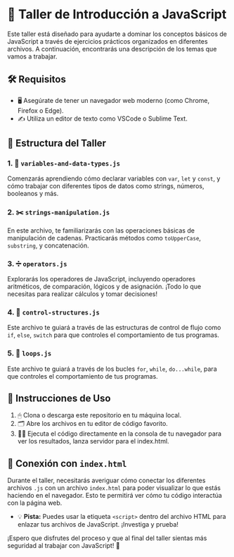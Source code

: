 # 🚀 Taller de Introducción a JavaScript
  
Este taller está diseñado para ayudarte a dominar los conceptos básicos de JavaScript a través de ejercicios prácticos organizados en diferentes archivos. A continuación, encontrarás una descripción de los temas que vamos a trabajar.

## 🛠 Requisitos
* 🖥 Asegúrate de tener un navegador web moderno (como Chrome, Firefox o Edge).
* ✍️ Utiliza un editor de texto como VSCode o Sublime Text.

## 📂 Estructura del Taller

### 1. 📝 `variables-and-data-types.js`
Comenzarás aprendiendo cómo declarar variables con `var`, `let` y `const`, y cómo trabajar con diferentes tipos de datos como strings, números, booleanos y más.

### 2. ✂️ `strings-manipulation.js`
En este archivo, te familiarizarás con las operaciones básicas de manipulación de cadenas. Practicarás métodos como `toUpperCase`, `substring`, y concatenación.

### 3. ➗ `operators.js`
Explorarás los operadores de JavaScript, incluyendo operadores aritméticos, de comparación, lógicos y de asignación. ¡Todo lo que necesitas para realizar cálculos y tomar decisiones!

### 4. 🔄 `control-structures.js`
Este archivo te guiará a través de las estructuras de control de flujo como `if`, `else`, `switch` para que controles el comportamiento de tus programas.

### 5. 🔄 `loops.js`
Este archivo te guiará a través de los bucles `for`, `while`, `do...while`, para que controles el comportamiento de tus programas.


## 📝 Instrucciones de Uso
1. 🖱 Clona o descarga este repositorio en tu máquina local.
2. 🗂 Abre los archivos en tu editor de código favorito.
3. 🏃‍♂️ Ejecuta el código directamente en la consola de tu navegador para ver los resultados, lanza servidor para el index.html.

## 🔗 Conexión con `index.html`
Durante el taller, necesitarás averiguar cómo conectar los diferentes archivos `.js` con un archivo `index.html` para poder visualizar lo que estás haciendo en el navegador. Esto te permitirá ver cómo tu código interactúa con la página web.

* 💡 **Pista:** Puedes usar la etiqueta `<script>` dentro del archivo HTML para enlazar tus archivos de JavaScript. ¡Investiga y prueba!
  
¡Espero que disfrutes del proceso y que al final del taller sientas más seguridad al trabajar con JavaScript! 💪
